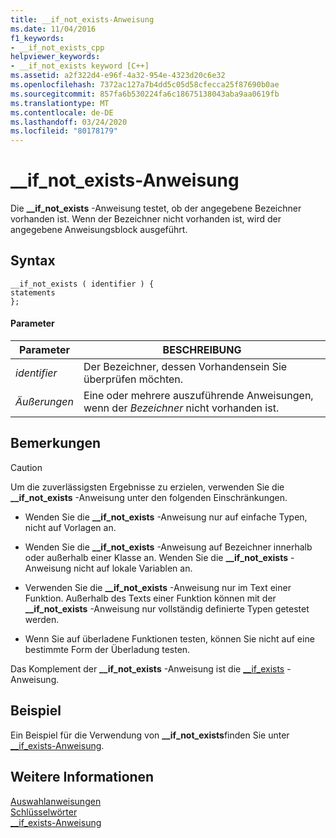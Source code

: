 ```yaml
---
title: __if_not_exists-Anweisung
ms.date: 11/04/2016
f1_keywords:
- __if_not_exists_cpp
helpviewer_keywords:
- __if_not_exists keyword [C++]
ms.assetid: a2f322d4-e96f-4a32-954e-4323d20c6e32
ms.openlocfilehash: 7372ac127a7b4dd5c05d58cfecca25f87690b0ae
ms.sourcegitcommit: 857fa6b530224fa6c18675138043aba9aa0619fb
ms.translationtype: MT
ms.contentlocale: de-DE
ms.lasthandoff: 03/24/2020
ms.locfileid: "80178179"
---
```

# <a name="__if_not_exists-statement"></a>__if_not_exists-Anweisung

Die **__if_not_exists** -Anweisung testet, ob der angegebene Bezeichner vorhanden ist. Wenn der Bezeichner nicht vorhanden ist, wird der angegebene Anweisungsblock ausgeführt.

## <a name="syntax"></a>Syntax

```
__if_not_exists ( identifier ) {
statements
};
```

#### <a name="parameters"></a>Parameter

|Parameter|BESCHREIBUNG|
|---------------|-----------------|
|*identifier*|Der Bezeichner, dessen Vorhandensein Sie überprüfen möchten.|
|*Äußerungen*|Eine oder mehrere auszuführende Anweisungen, wenn der *Bezeichner* nicht vorhanden ist.|

## <a name="remarks"></a>Bemerkungen

> [!CAUTION]
>  Um die zuverlässigsten Ergebnisse zu erzielen, verwenden Sie die **__if_not_exists** -Anweisung unter den folgenden Einschränkungen.

- Wenden Sie die **__if_not_exists** -Anweisung nur auf einfache Typen, nicht auf Vorlagen an.

- Wenden Sie die **__if_not_exists** -Anweisung auf Bezeichner innerhalb oder außerhalb einer Klasse an. Wenden Sie die **__if_not_exists** -Anweisung nicht auf lokale Variablen an.

- Verwenden Sie die **__if_not_exists** -Anweisung nur im Text einer Funktion. Außerhalb des Texts einer Funktion können mit der **__if_not_exists** -Anweisung nur vollständig definierte Typen getestet werden.

- Wenn Sie auf überladene Funktionen testen, können Sie nicht auf eine bestimmte Form der Überladung testen.

Das Komplement der **__if_not_exists** -Anweisung ist die [__if_exists](../cpp/if-exists-statement.md) -Anweisung.

## <a name="example"></a>Beispiel

Ein Beispiel für die Verwendung von **__if_not_exists**finden Sie unter [__if_exists-Anweisung](../cpp/if-exists-statement.md).

## <a name="see-also"></a>Weitere Informationen

[Auswahlanweisungen](../cpp/selection-statements-cpp.md)<br/>
[Schlüsselwörter](../cpp/keywords-cpp.md)<br/>
[__if_exists-Anweisung](../cpp/if-exists-statement.md)
